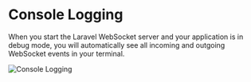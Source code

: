 # Console Logging

When you start the Laravel WebSocket server and your application is in debug mode, you will automatically see all incoming and outgoing WebSocket events in your terminal.

![Console Logging](/img/console.png)